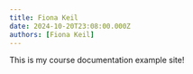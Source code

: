 ```yaml
---
title: Fiona Keil
date: 2024-10-20T23:08:00.000Z
authors: [Fiona Keil]
---
```


This is my course documentation example site!